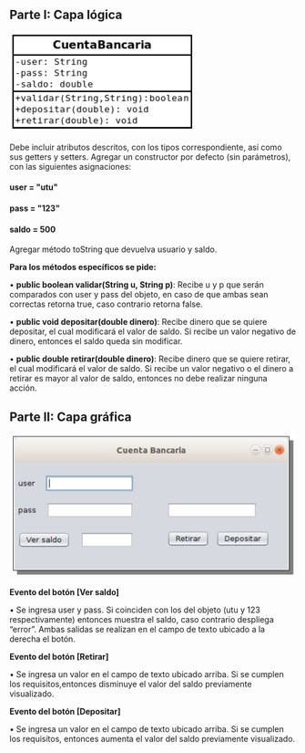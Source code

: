 
## Parte I: Capa lógica
![Diagrama de la clase Cuenta Bancaria](./cuentaBancaria.png) 

Debe incluir atributos descritos, con los tipos correspondiente, así como sus getters y setters.
Agregar un constructor por defecto (sin parámetros), con las siguientes asignaciones:

#### user = "utu"
#### pass = "123"
#### saldo = 500

Agregar método toString que devuelva usuario y saldo.

**Para los métodos específicos se pide:**

• **public boolean validar(String u, String p)**: Recibe u y p que serán comparados con user y pass del objeto, en caso de que ambas sean correctas retorna  true, caso contrario retorna false.

• **public void depositar(double dinero)**: Recibe dinero que se quiere depositar, el cual modificará el valor de saldo. Si recibe un valor negativo de dinero, entonces el saldo queda sin modificar.

• **public double retirar(double dinero)**: Recibe dinero que se quiere retirar, el cual modificará el valor de saldo. Si recibe un valor negativo o el dinero a retirar es mayor al valor de saldo, entonces no debe realizar ninguna acción.

## Parte II: Capa gráfica
![Formulario Cuenta Bancaria](./cuentaBancariaGUI.png)

**Evento del botón [Ver saldo]**

• Se ingresa user y pass. Si coinciden con los del objeto (utu y 123 respectivamente) entonces muestra el saldo, caso contrario despliega “error”. Ambas salidas se realizan en el campo de texto ubicado a la derecha el botón.

**Evento del botón [Retirar]**

• Se ingresa un valor en el campo de texto ubicado arriba. Si se cumplen los requisitos,entonces disminuye el valor del saldo previamente visualizado.

**Evento del botón [Depositar]**

• Se ingresa un valor en el campo de texto ubicado arriba. Si se cumplen los requisitos, entonces aumenta el valor del saldo previamente visualizado.



